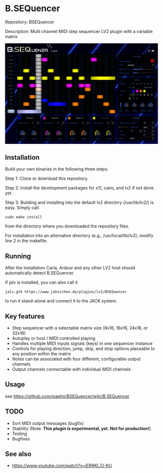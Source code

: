 # B.SEQuencer
Repository: BSEQuencer

Description: Multi channel MIDI step sequencer LV2 plugin with a variable matrix

![screenshot](https://github.com/sjaehn/BSEQuencer/blob/master/docs/screenshot.png "Screenshot from B.SEQuencer")


Installation
------------
Build your own binaries in the following three steps.

Step 1: Clone or download this repository.

Step 2: Install the development packages for x11, cairo, and lv2 if not done yet.

Step 3: Building and installing into the default lv2 directory (/usr/lib/lv2/) is easy. Simply call:
```
sudo make install
```
from the directory where you downloaded the repository files.

For installation into an alternative directory (e.g., /usr/local/lib/lv2), modify line 2 in the makefile.


Running
-------
After the installation Carla, Ardour and any other LV2 host should automatically detect B.SEQuencer.

If jalv is installed, you can also call it
```
jalv.gtk https://www.jahnichen.de/plugins/lv2/BSEQuencer
```
to run it stand-alone and connect it to the JACK system.


Key features
------------
* Step sequencer with a selectable matrix size (8x16, 16x16, 24x16, or 32x16)
* Autoplay or host / MIDI controlled playing
* Handles multiple MIDI inputs signals (keys) in one sequencer instance
* Controls for playing direction, jump, skip, and stop options placeable to any position within the matrix
* Notes can be associated with four different, configurable output channels
* Output channels connectable with individual MIDI channels


Usage
-----
see https://github.com/sjaehn/BSEQuencer/wiki/B.SEQuencer


TODO
----
* Sort MIDI output messages (bugfix)
* Stability (Note: **This plugin is experimental, yet. Not for production!**)
* Testing
* Bugfixes


See also
--------
* https://www.youtube.com/watch?v=iERRKL7J-KU




